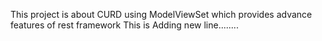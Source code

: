 This project is about CURD using ModelViewSet which provides advance features of rest framework
This is Adding new line........